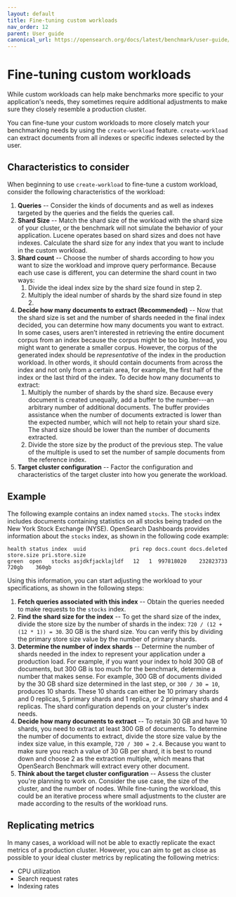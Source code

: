 ```yaml
---
layout: default
title: Fine-tuning custom workloads
nav_order: 12
parent: User guide
canonical_url: https://opensearch.org/docs/latest/benchmark/user-guide/finetine-workloads/
---
```


# Fine-tuning custom workloads

While custom workloads can help make benchmarks more specific to your application's needs, they sometimes require additional adjustments to make sure they closely resemble a production cluster.

You can fine-tune your custom workloads to more closely match your benchmarking needs by using the `create-workload` feature. `create-workload` can extract documents from all indexes or specific indexes selected by the user.

## Characteristics to consider 

When beginning to use `create-workload` to fine-tune a custom workload, consider the following characteristics of the workload:

1. **Queries** -- Consider the kinds of documents and as well as indexes targeted by the queries and the fields the queries call.
2. **Shard Size** -- Match the shard size of the workload with the shard size of your cluster, or the benchmark will not simulate the behavior of your application. Lucene operates based on shard sizes and does not have indexes. Calculate the shard size for any index that you want to include in the custom workload.
3. **Shard count** -- Choose the number of shards according to how you want to size the workload and improve query performance. Because each use case is different, you can determine the shard count in two ways:
    1. Divide the ideal index size by the shard size found in step 2.
    2. Multiply the ideal number of shards by the shard size found in step 2.
4. **Decide how many documents to extract (Recommended)** -- Now that the shard size is set and the number of shards needed in the final index decided, you can determine how many documents you want to extract. In some cases, users aren’t interested in retrieving the entire document corpus from an index because the corpus might be too big. Instead, you might want to generate a smaller corpus. However, the corpus of the generated index should be *representative* of the index in the production workload. In other words, it should contain documents from across the index and not only from a certain area, for example, the first half of the index or the last third of the index. To decide how many documents to extract:
    1. Multiply the number of shards by the shard size. Because every document is created unequally, add a buffer to the number---an arbitrary number of additional documents. The buffer provides assistance when the number of documents extracted is lower than the expected number, which will not help to retain your shard size. The shard size should be lower than the number of documents extracted. 
    2. Divide the store size by the product of the previous step. The value of the multiple is used to set the number of sample documents from the reference index. 
5. **Target cluster configuration** -- Factor the configuration and characteristics of the target cluster into how you generate the workload.


## Example

The following example contains an index named `stocks`. The `stocks` index includes documents containing statistics on all stocks being traded on the New York Stock Exchange (NYSE). OpenSearch Dashboards provides information about the `stocks` index, as shown in the following code example:

```
health status index  uuid              pri rep docs.count docs.deleted store.size pri.store.size
green  open   stocks asjdkfjacklajldf   12   1  997818020    232823733    720gb    360gb
```

Using this information, you can start adjusting the workload to your specifications, as shown in the following steps:

1. **Fetch queries associated with this index** -- Obtain the queries needed to make requests to the `stocks` index.
2. **Find the shard size for the index** -- To get the shard size of the index, divide the store size by the number of shards in the index: `720 / (12 + (12 * 1)) = 30`. 30 GB is the shard size. You can verify this by dividing the primary store size value by the number of primary shards.
3. **Determine the number of index shards** -- Determine the number of shards needed in the index to represent your application under a production load. For example, if you want your index to hold 300 GB of documents, but 300 GB is too much for the benchmark, determine a number that makes sense. For example, 300 GB of documents divided by the 30 GB shard size determined in the last step, or `300 / 30 = 10`, produces 10 shards. These 10 shards can either be 10 primary shards and 0 replicas, 5 primary shards and 1 replica, or 2 primary shards and 4 replicas. The shard configuration depends on your cluster's index needs.
4. **Decide how many documents to extract** -- To retain 30 GB and have 10 shards, you need to extract at least 300 GB of documents. To determine the number of documents to extract, divide the store size value by the index size value, in this example, `720 / 300 = 2.4`. Because you want to make sure you reach a value of 30 GB per shard, it is best to round down and choose 2 as the extraction multiple, which means that OpenSearch Benchmark will extract every other document.
5. **Think about the target cluster configuration** -- Assess the cluster you're planning to work on. Consider the use case, the size of the cluster, and the number of nodes. While fine-tuning the workload, this could be an iterative process where small adjustments to the cluster are made according to the results of the workload runs.


## Replicating metrics

In many cases, a workload will not be able to exactly replicate the exact metrics of a production cluster. However, you can aim to get as close as possible to your ideal cluster metrics by replicating the following metrics:

* CPU utilization
* Search request rates
* Indexing rates 


